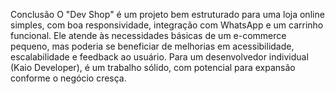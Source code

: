 Conclusão
O "Dev Shop" é um projeto bem estruturado para uma loja online simples, com boa responsividade, integração com WhatsApp e um carrinho funcional. Ele atende às necessidades básicas de um e-commerce pequeno, mas poderia se beneficiar de melhorias em acessibilidade, escalabilidade e feedback ao usuário. Para um desenvolvedor individual (Kaio Developer), é um trabalho sólido, com potencial para expansão conforme o negócio cresça.
